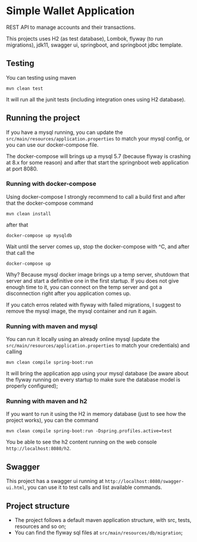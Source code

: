 # Simple Wallet Application

REST API to manage accounts and their transactions.

This projects uses H2 (as test database), Lombok, flyway (to run migrations),
jdk11, swagger ui, springboot, and springboot jdbc template.

## Testing

You can testing using maven

```
mvn clean test
```

It will run all the junit tests (including integration ones using H2 database).

## Running the project

If you have a mysql running, you can update the `src/main/resources/application.properties` to match your mysql config, or you can use our docker-compose file.

The docker-compose will brings up a mysql 5.7 (because flyway is crashing at 8.x for some reason) and after that start the springnboot web application at port 8080.

### Running with docker-compose

Using docker-compose I strongly recommend to call a build first and after that the docker-compose command

```
mvn clean install
```

after that

```
docker-compose up mysqldb
```

Wait until the server comes up, stop the docker-compose with ^C, and after that call the

```
docker-compose up
```

Why? Because mysql docker image brings up a temp server, shutdown that server and start a definitive one in the first startup. If you does not give enough time to it, you can connect on the temp server and got a disconnection right after you application comes up.

If you catch erros related with flyway with failed migrations, I suggest to remove the mysql image, the mysql container and run it again.

### Running with maven and mysql

You can run it locally using an already online mysql (update the `src/main/resources/application.properties` to match your credentials) and calling

```
mvn clean compile spring-boot:run
```

It will bring the application app using your mysql database (be aware about the flyway running on every startup to make sure the database model is properly configured);

### Running with maven and h2

If you want to run it using the H2 in memory database (just to see how the project works), you can the command

```
mvn clean compile spring-boot:run -Dspring.profiles.active=test
```

You be able to see the h2 content running on the web console `http://localhost:8080/h2`.

## Swagger

This project has a swagger ui running at `http://localhost:8080/swagger-ui.html`, you can use it to test calls and list available commands.

## Project structure

- The project follows a default maven application structure, with src, tests, resources and so on;
- You can find the flyway sql files at `src/main/resources/db/migration`;